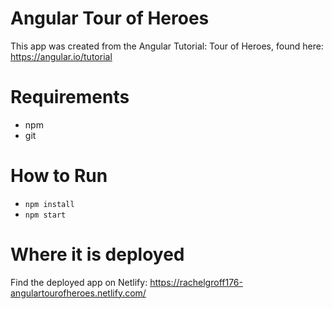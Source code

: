 # Angular Tour of Heroes

This app was created from the Angular Tutorial: Tour of Heroes, found here: https://angular.io/tutorial

# Requirements

* npm
* git

# How to Run

* `npm install`
* `npm start`

# Where it is deployed

Find the deployed app on Netlify: https://rachelgroff176-angulartourofheroes.netlify.com/
